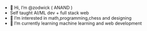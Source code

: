 - 👋 Hi, I’m @zodwick  ( ANAND )
-  Self taught AI/ML dev + full stack web
- 👀 I’m interested in math,programming,chess and designing
- 🌱 I’m currently learning machine learning and web development


